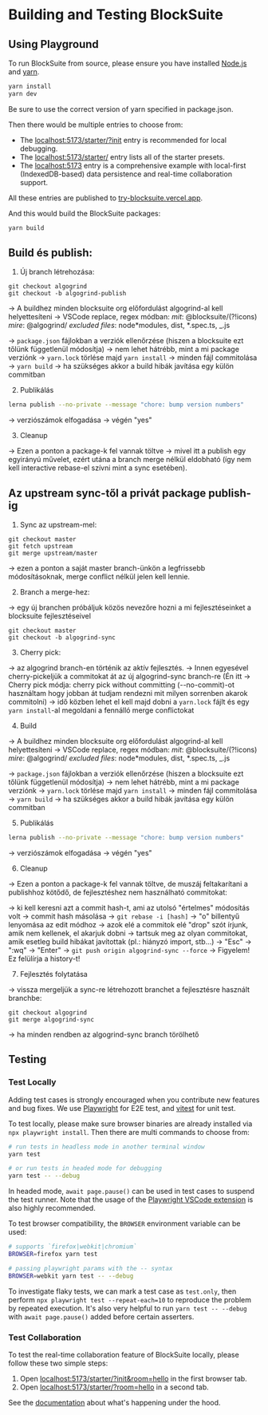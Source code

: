 # Building and Testing BlockSuite

## Using Playground

To run BlockSuite from source, please ensure you have installed [Node.js](https://nodejs.org/en/download) and [yarn](https://yarnpkg.com/).

```sh
yarn install
yarn dev
```

Be sure to use the correct version of yarn specified in package.json.

Then there would be multiple entries to choose from:

- The [localhost:5173/starter/?init](http://localhost:5173/starter/?init) entry is recommended for local debugging.
- The [localhost:5173/starter/](http://localhost:5173/starter/) entry lists all of the starter presets.
- The [localhost:5173](http://localhost:5173) entry is a comprehensive example with local-first (IndexedDB-based) data persistence and real-time collaboration support.

All these entries are published to [try-blocksuite.vercel.app](https://try-blocksuite.vercel.app).

And this would build the BlockSuite packages:

```sh
yarn build
```

## Build és publish:

1. Új branch létrehozása:

```
git checkout algogrind
git checkout -b algogrind-publish
```

-> A buildhez minden blocksuite org előfordulást algogrind-al kell helyettesíteni
-> VSCode replace, regex módban:
_mit_: @blocksuite\/(?!icons)
_mire_: @algogrind/
_excluded files_: node*modules, dist, *.spec.ts, \_.js

-> `package.json` fájlokban a verziók ellenőrzése (hiszen a blocksuite ezt tőlünk függetlenül módosítja) -> nem lehet hátrébb, mint a mi package verziónk
-> `yarn.lock` törlése majd `yarn install`
-> minden fájl commitolása
-> `yarn build`
-> ha szükséges akkor a build hibák javítása egy külön commitban

2. Publikálás

```sh
lerna publish --no-private --message "chore: bump version numbers"
```

-> verziószámok elfogadása
-> végén "yes"

3. Cleanup

-> Ezen a ponton a package-k fel vannak töltve
-> mivel itt a publish egy egyirányú művelet, ezért utána a branch merge nélkül eldobható (így nem kell interactive rebase-el szívni mint a sync esetében).

## Az upstream sync-től a privát package publish-ig

1. Sync az upstream-mel:

```
git checkout master
git fetch upstream
git merge upstream/master
```

-> ezen a ponton a saját master branch-ünkön a legfrissebb módosításoknak, merge conflict nélkül jelen kell lennie.

2. Branch a merge-hez:

-> egy új branchen próbáljuk közös nevezőre hozni a mi fejlesztéseinket a blocksuite fejlesztéseivel

```
git checkout master
git checkout -b algogrind-sync
```

3. Cherry pick:

-> az algogrind branch-en történik az aktív fejlesztés.
-> Innen egyesével cherry-pickeljük a commitokat át az új algogrind-sync branch-re
(Én itt -> Cherry pick módja: cherry pick without committing (--no-commit)-ot használtam hogy jobban át tudjam rendezni mit milyen sorrenben akarok commitolni)
-> idő közben lehet el kell majd dobni a `yarn.lock` fájlt és egy `yarn install`-al megoldani a fennálló merge conflictokat

4. Build

-> A buildhez minden blocksuite org előfordulást algogrind-al kell helyettesíteni
-> VSCode replace, regex módban:
_mit_: @blocksuite\/(?!icons)
_mire_: @algogrind/
_excluded files_: node*modules, dist, *.spec.ts, \_.js

-> `package.json` fájlokban a verziók ellenőrzése (hiszen a blocksuite ezt tőlünk függetlenül módosítja) -> nem lehet hátrébb, mint a mi package verziónk
-> `yarn.lock` törlése majd `yarn install`
-> minden fájl commitolása
-> `yarn build`
-> ha szükséges akkor a build hibák javítása egy külön commitban

5. Publikálás

```sh
lerna publish --no-private --message "chore: bump version numbers"
```

-> verziószámok elfogadása
-> végén "yes"

6. Cleanup

-> Ezen a ponton a package-k fel vannak töltve, de muszáj feltakarítani a publishhoz kötődő, de fejlesztéshez nem használható commitokat:

-> ki kell keresni azt a commit hash-t, ami az utolsó "értelmes" módosítás volt -> commit hash másolása
-> `git rebase -i [hash]`
-> "o" billentyű lenyomása az edit módhoz
-> azok elé a commitok elé "drop" szót írjunk, amik nem kellenek, el akarjuk dobni
-> tartsuk meg az olyan commitokat, amik esetleg build hibákat javítottak (pl.: hiányzó import, stb...)
-> "Esc" -> ":wq" -> "Enter"
-> `git push origin algogrind-sync --force` -> Figyelem! Ez felülírja a history-t!

7. Fejlesztés folytatása

-> vissza mergeljük a sync-re létrehozott branchet a fejlesztésre használt branchbe:

```
git checkout algogrind
git merge algogrind-sync
```

-> ha minden rendben az algogrind-sync branch törölhető

## Testing

### Test Locally

Adding test cases is strongly encouraged when you contribute new features and bug fixes. We use [Playwright](https://playwright.dev/) for E2E test, and [vitest](https://vitest.dev/) for unit test.

To test locally, please make sure browser binaries are already installed via `npx playwright install`. Then there are multi commands to choose from:

```sh
# run tests in headless mode in another terminal window
yarn test

# or run tests in headed mode for debugging
yarn test -- --debug
```

In headed mode, `await page.pause()` can be used in test cases to suspend the test runner. Note that the usage of the [Playwright VSCode extension](https://marketplace.visualstudio.com/items?itemName=ms-playwright.playwright) is also highly recommended.

To test browser compatibility, the `BROWSER` environment variable can be used:

```sh
# supports `firefox|webkit|chromium`
BROWSER=firefox yarn test

# passing playwright params with the -- syntax
BROWSER=webkit yarn test -- --debug
```

To investigate flaky tests, we can mark a test case as `test.only`, then perform `npx playwright test --repeat-each=10` to reproduce the problem by repeated execution. It's also very helpful to run `yarn test -- --debug` with `await page.pause()` added before certain asserters.

### Test Collaboration

To test the real-time collaboration feature of BlockSuite locally, please follow these two simple steps:

1. Open [localhost:5173/starter/?init&room=hello](http://localhost:5173/starter/?init&room=hello) in the first browser tab.
2. Open [localhost:5173/starter/?room=hello](http://localhost:5173/starter/?room=hello) in a second tab.

See the [documentation](https://blocksuite.io/guide/data-synchronization.html#document-streaming) about what's happening under the hood.
